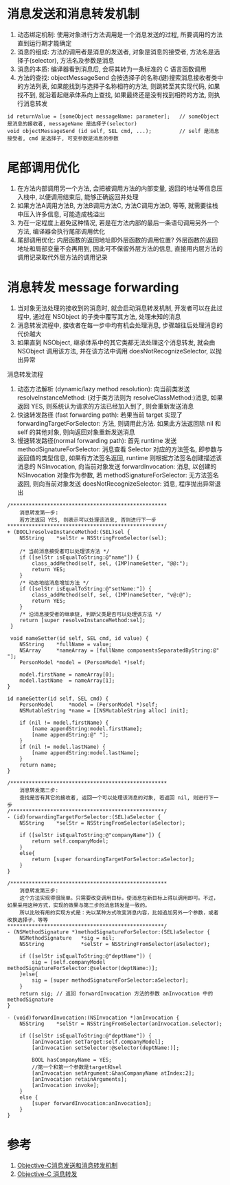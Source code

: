 # 消息发送和消息转发机制

1. 动态绑定机制: 使用对象进行方法调用是一个消息发送的过程, 所要调用的方法直到运行期才能确定
2. 消息的组成: 方法的调用者是消息的发送者, 对象是消息的接受者, 方法名是选择子(selector), 方法名及参数是消息
3. 消息的本质: 编译器看到消息后, 会将其转为一条标准的 C 语言函数调用
4. 方法的查找: objectMessageSend 会按选择子的名称(键)搜索消息接收者类中的方法列表, 如果能找到与选择子名称相符的方法, 则跳转至其实现代码, 如果找不到, 就沿着起继承体系向上查找, 如果最终还是没有找到相符的方法, 则执行消息转发

```
id returnValue = [someObject messageName: parameter];	// someObject 是消息的接收者, messageName 是选择子(selector)
void objectMessageSend (id self, SEL cmd, ...);			// self 是消息接受者, cmd 是选择子, 可变参数是消息的参数
```

# 尾部调用优化

1. 在方法内部调用另一个方法, 会把被调用方法的内部变量, 返回的地址等信息压入栈中, 以便调用结束后, 能够正确返回并处理
2. 如果方法A调用方法B, 方法B调用方法C, 方法C调用方法D, 等等, 就需要往栈中压入许多信息, 可能造成栈溢出
3. 为在一定程度上避免这种情况, 若是在方法内部的最后一条语句调用另外一个方法, 编译器会执行尾部调用优化
4. 尾部调用优化: 内层函数的返回地址即外层函数的调用位置? 外层函数的返回地址和局部变量不会再用到, 因此可不保留外层方法的信息, 直接用内层方法的调用记录取代外层方法的调用记录

# 消息转发 message forwarding

1. 当对象无法处理的接收到的消息时, 就会启动消息转发机制, 开发者可以在此过程中, 通过在 NSObject 的子类中覆写其方法, 处理未知的消息
2. 消息转发流程中, 接收者在每一步中均有机会处理消息, 步骤越往后处理消息的代价越大
3. 如果直到 NSObject, 继承体系中的其它类都无法处理这个消息转发, 就会由 NSObject 调用该方法, 并在该方法中调用 doesNotRecognizeSelector, 以抛出异常

消息转发流程

1. 动态方法解析 (dynamic/lazy method resolution): 向当前类发送 resolveInstanceMethod: (对于类方法则为 resolveClassMethod:)消息, 如果返回 YES, 则系统认为请求的方法已经加入到了, 则会重新发送消息
2. 快速转发路径 (fast forwarding path): 若果当前 target 实现了 forwardingTargetForSelector: 方法, 则调用此方法. 如果此方法返回除 nil 和 self 的其他对象, 则向返回对象重新发送消息
3. 慢速转发路径(normal forwarding path): 首先 runtime 发送 methodSignatureForSelector: 消息查看 Selector 对应的方法签名, 即参数与返回值的类型信息, 如果有方法签名返回, runtime 则根据方法签名创建描述该消息的 NSInvocation, 向当前对象发送 forwardInvocation: 消息, 以创建的 NSInvocation 对象作为参数, 若 methodSignatureForSelector: 无方法签名返回, 则向当前对象发送 doesNotRecognizeSelector: 消息, 程序抛出异常退出
```
/***************************************************
	消息转发第一步: 
	若方法返回 YES, 则表示可以处理该消息, 否则进行下一步
***************************************************/
+ (BOOL)resolveInstanceMethod:(SEL)sel {
    NSString	*selStr = NSStringFromSelector(sel);
	
	/* 当前消息接受者可以处理该方法 */
    if ([selStr isEqualToString:@"name"]) {
        class_addMethod(self, sel, (IMP)nameGetter, "@@:");
        return YES;
    }
	/* 动态地给消息增加方法 */
    if ([selStr isEqualToString:@"setName:"]) {
        class_addMethod(self, sel, (IMP)nameSetter, "v@:@");
        return YES;
    }
	/* 沿消息接受者的继承链, 判断父类是否可以处理该方法 */
    return [super resolveInstanceMethod:sel];
 }
 
 void nameSetter(id self, SEL cmd, id value) {
    NSString	*fullName = value;
    NSArray		*nameArray = [fullName componentsSeparatedByString:@" "];
    PersonModel	*model = (PersonModel *)self;
	
    model.firstName = nameArray[0];
    model.lastName  = nameArray[1];
}

id nameGetter(id self, SEL cmd) {
    PersonModel		*model = (PersonModel *)self;
    NSMutableString	*name = [[NSMutableString alloc] init];
	
    if (nil != model.firstName) {
        [name appendString:model.firstName];
        [name appendString:@" "];
    }
    if (nil != model.lastName) {
        [name appendString:model.lastName];
    }
    return name;
}

/***************************************************
	消息转发第二步: 
	查找是否有其它的接收者, 返回一个可以处理该消息的对象, 若返回 nil, 则进行下一步
/**************************************************/
- (id)forwardingTargetForSelector:(SEL)aSelector {
    NSString	*selStr = NSStringFromSelector(aSelector);
	
    if ([selStr isEqualToString:@"companyName"]) {
        return self.companyModel;
    }
	else{
        return [super forwardingTargetForSelector:aSelector];
    }
}

/***************************************************
	消息转发第三步: 
	这个方法实现得很简单。只需要改变调用目标，使消息在新目标上得以调用即可。不过，如果采用这种方式，实现的效果与第二步的消息转发是一致的。
	所以比较有用的实现方式是：先以某种方式改变消息内容，比如追加另外一个参数，或者改换选择子，等等
***************************************************/
- (NSMethodSignature *)methodSignatureForSelector:(SEL)aSelector {                          
    NSMethodSignature	*sig = nil;
    NSString			*selStr = NSStringFromSelector(aSelector);
	
    if ([selStr isEqualToString:@"deptName"]) {
        sig = [self.companyModel methodSignatureForSelector:@selector(deptName:)];
    }else{
        sig = [super methodSignatureForSelector:aSelector];
    }
    return sig;	// 返回 forwardInvocation 方法的参数 anInvocation 中的 methodSignature
}

- (void)forwardInvocation:(NSInvocation *)anInvocation {
    NSString	*selStr = NSStringFromSelector(anInvocation.selector);
	
    if ([selStr isEqualToString:@"deptName"]) {
        [anInvocation setTarget:self.companyModel];
        [anInvocation setSelector:@selector(deptName:)];
		
        BOOL hasCompanyName = YES;
        //第一个和第一个参数是target和sel
        [anInvocation setArgument:&hasCompanyName atIndex:2];
        [anInvocation retainArguments];
        [anInvocation invoke];
    }
	else {
        [super forwardInvocation:anInvocation];
    }
}
```

# 参考

1. [Objective-C消息发送和消息转发机制](http://www.jianshu.com/p/01a19c64499c#)
1. [Objective-C 消息转发](http://blog.csdn.net/c395565746c/article/details/8507008)
